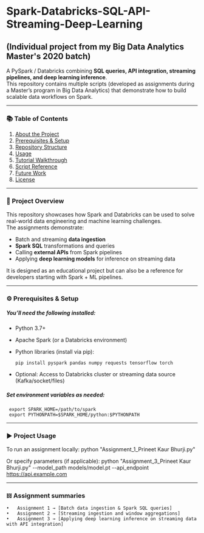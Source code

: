 # Spark-Databricks-SQL-API-Streaming-Deep-Learning 

## (Individual project from my Big Data Analytics Master's 2020 batch)

A PySpark / Databricks combining **SQL queries, API integration, streaming pipelines, and deep learning inference**.  
This repository contains multiple scripts (developed as assignments during a Master’s program in Big Data Analytics) that demonstrate how to build scalable data workflows on Spark.

---

### 📚 Table of Contents
1. [About the Project](#about-the-project)  
2. [Prerequisites & Setup](#prerequisites--setup)  
3. [Repository Structure](#repository-structure)  
4. [Usage](#usage)  
5. [Tutorial Walkthrough](#tutorial-walkthrough)  
6. [Script Reference](#script-reference)  
7. [Future Work](#future-work)  
8. [License](#license)

---

### 📖 Project Overview

This repository showcases how Spark and Databricks can be used to solve real-world data engineering and machine learning challenges.  
The assignments demonstrate:

- Batch and streaming **data ingestion**  
- **Spark SQL** transformations and queries  
- Calling **external APIs** from Spark pipelines  
- Applying **deep learning models** for inference on streaming data  

It is designed as an educational project but can also be a reference for developers starting with Spark + ML pipelines.

---

### ⚙️ Prerequisites & Setup

##### You’ll need the following installed:

- Python 3.7+  
- Apache Spark (or a Databricks environment)  
- Python libraries (install via pip):  

	```
 	pip install pyspark pandas numpy requests tensorflow torch

- Optional: Access to Databricks cluster or streaming data source (Kafka/socket/files)

##### Set environment variables as needed:

 	 export SPARK_HOME=/path/to/spark
 	 export PYTHONPATH=$SPARK_HOME/python:$PYTHONPATH


---

### ▶️ Project Usage
To run an assignment locally:
	python "Assignment_1_Prineet Kaur Bhurji.py"

Or specify parameters (if applicable):
  	python "Assignment_3_Prineet Kaur Bhurji.py" --model_path models/model.pt --api_endpoint https://api.example.com

---

### 𝍌 Assignment summaries
	•	Assignment 1 → [Batch data ingestion & Spark SQL queries]
	•	Assignment 2 → [Streaming ingestion and window aggregations]
	•	Assignment 3 → [Applying deep learning inference on streaming data with API integration]
